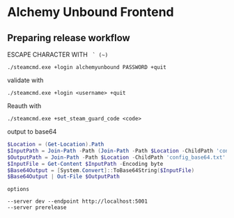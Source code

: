 # Alchemy Unbound Frontend


## Preparing release workflow

ESCAPE CHARACTER WITH `` ` (~)``

`./steamcmd.exe +login alchemyunbound PASSWORD +quit`

validate with

`./steamcmd.exe +login <username> +quit`

Reauth with

`./steamcmd.exe +set_steam_guard_code <code>`

output to base64

``` powershell
$Location = (Get-Location).Path
$InputPath = Join-Path -Path (Join-Path -Path $Location -ChildPath 'config') -ChildPath 'config.vdf'
$OutputPath = Join-Path -Path $Location -ChildPath 'config_base64.txt'
$InputFile = Get-Content $InputPath -Encoding byte
$Base64Output = [System.Convert]::ToBase64String($InputFile)
$Base64Output | Out-File $OutputPath
```

```
options

--server dev --endpoint http://localhost:5001
--server prerelease
```
